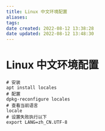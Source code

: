 ```yaml
---
title: Linux 中文环境配置
aliases: 
tags: 
date created: 2022-08-12 13:38:28
date updated: 2022-08-12 13:48:30
---
```


# Linux 中文环境配置

```shell
# 安装
apt install locales
# 配置
dpkg-reconfigure locales
# 查看当前语言
locale
# 设置失败执行以下
export LANG=zh_CN.UTF-8
```

